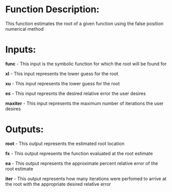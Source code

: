 # Function Description:
This function estimates the root of a given function using the false position numerical method

# Inputs:

**func** - This input is the symbolic function for which the root will be found for

**xl** - This input represents the lower guess for the root

**xu** - This input represents the lower guess for the root

**es** - This input represnts the desired relative error the user desires
 
**maxiter** - This input represents the maximum number of iterations the user desires 

# Outputs:

**root** - This output represents the estimated root location

**fx** - This output represents the function evaluated at the root estimate 

**ea** - This output represents the approximate percent relative error of the root estimate

**iter** - This output represents how many iterations were perfomed to arrive at the root with the appropriate desired relative error
